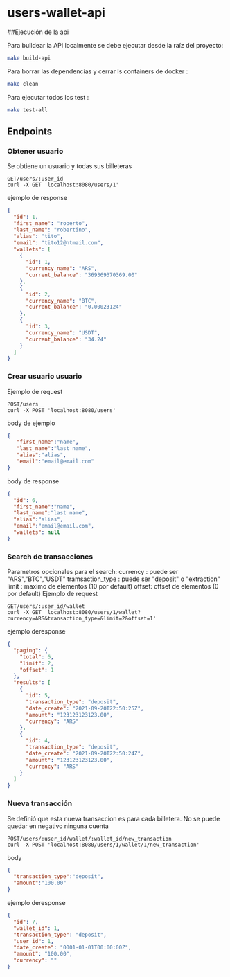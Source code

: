 # users-wallet-api

##Ejecución de la api

Para buildear la API localmente  se debe ejecutar desde la raíz del proyecto:

```bash
make build-api
```

Para borrar las dependencias y cerrar ls containers de docker :

```bash
make clean
```

Para ejecutar todos los test :

```bash
make test-all
```
## Endpoints

### Obtener usuario
Se obtiene un usuario y todas sus billeteras
```http
GET/users/:user_id
curl -X GET 'localhost:8080/users/1'
```
ejemplo de response 
```json
{
  "id": 1,
  "first_name": "roberto",
  "last_name": "robertino",
  "alias": "tito",
  "email": "tito12@htmail.com",
  "wallets": [
    {
      "id": 1,
      "currency_name": "ARS",
      "current_balance": "369369370369.00"
    },
    {
      "id": 2,
      "currency_name": "BTC",
      "current_balance": "0.00023124"
    },
    {
      "id": 3,
      "currency_name": "USDT",
      "current_balance": "34.24"
    }
  ]
}
```

### Crear usuario usuario
Ejemplo de request
```http
POST/users
curl -X POST 'localhost:8080/users'
```
body de ejemplo
```json
{
   "first_name":"name",
   "last_name":"last name",
   "alias":"alias",
   "email":"email@email.com"
}
```
body de response
```json
{
  "id": 6,
  "first_name":"name",
  "last_name":"last name",
  "alias":"alias",
  "email":"email@email.com",
  "wallets": null
}
```
### Search de transacciones
Parametros opcionales para el search:
    currency : puede ser "ARS","BTC","USDT"
    tramsaction_type : puede ser "deposit" o "extraction"
    limit : maximo de elementos (10 por default)
    offset: offset de elementos (0 por default)
Ejemplo de request
```http
GET/users/:user_id/wallet
curl -X GET 'localhost:8080/users/1/wallet?currency=ARS&transaction_type=&limit=2&offset=1'
```

ejemplo deresponse
```json
{
  "paging": {
    "total": 6,
    "limit": 2,
    "offset": 1
  },
  "results": [
    {
      "id": 5,
      "transaction_type": "deposit",
      "date_create": "2021-09-20T22:50:25Z",
      "amount": "123123123123.00",
      "currency": "ARS"
    },
    {
      "id": 4,
      "transaction_type": "deposit",
      "date_create": "2021-09-20T22:50:24Z",
      "amount": "123123123123.00",
      "currency": "ARS"
    }
  ]
}
```

### Nueva transacción
Se definió que esta nueva transaccion es para cada billetera.
No se puede quedar en negativo ninguna cuenta
```http
POST/users/:user_id/wallet/:wallet_id/new_transaction
curl -X POST 'localhost:8080/users/1/wallet/1/new_transaction'
```

body 
```json
{
  "transaction_type":"deposit",
  "amount":"100.00"
}
```
ejemplo deresponse
```json
{
  "id": 7,
  "wallet_id": 1,
  "transaction_type": "deposit",
  "user_id": 1,
  "date_create": "0001-01-01T00:00:00Z",
  "amount": "100.00",
  "currency": ""
}
```
